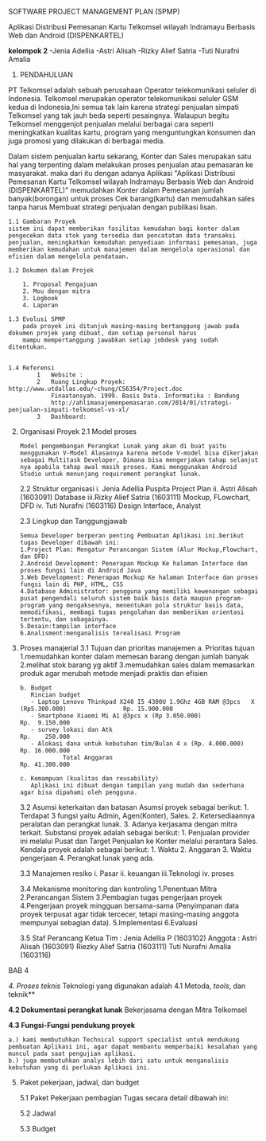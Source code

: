 ﻿SOFTWARE PROJECT MANAGEMENT PLAN (SPMP)

Aplikasi Distribusi Pemesanan Kartu Telkomsel wilayah Indramayu Berbasis Web dan Android (DISPENKARTEL)

**kelompok 2**
-Jenia Adellia
-Astri Alisah
-Rizky Alief Satria
-Tuti Nurafni Amalia

1.	PENDAHULUAN

PT Telkomsel adalah sebuah perusahaan Operator telekomunikasi seluler di Indonesia.
Telkomsel merupakan operator telekomunikasi seluler GSM kedua di Indonesia,Ini semua tak lain karena strategi penjualan simpati Telkomsel yang tak jauh beda seperti pesaingnya. Walaupun begitu Telkomsel menggenjot penjualan melalui berbagai cara seperti meningkatkan kualitas kartu, program yang menguntungkan konsumen dan juga promosi yang dilakukan di berbagai media.

Dalam sistem penjualan kartu sekarang, Konter dan Sales merupakan satu hal yang terpenting dalam melakukan proses penjualan atau pemasaran ke masyarakat. maka dari itu dengan adanya Aplikasi "Aplikasi Distribusi Pemesanan Kartu Telkomsel wilayah Indramayu Berbasis Web dan Android (DISPENKARTEL)" memudahkan Konter dalam Pemesanan jumlah banyak(borongan) untuk proses Cek barang(kartu) dan memudahkan sales tanpa harus Membuat strategi penjualan dengan publikasi lisan. 
	
	1.1 Gambaran Proyek
	sistem ini dapat memberikan fasilitas kemudahan bagi konter dalam pengecekan data stok yang tersedia dan pencatatan data transaksi penjualan, meningkatkan kemudahan penyediaan informasi pemesanan, juga memberikan kemudahan untuk manajemen dalam mengelola operasional dan efisien dalam mengelola pendataan.

	1.2	Dokumen dalam Projek
	
		1. Proposal Pengajuan					
		2. Mou dengan mitra						
		3. Logbook
		4. Laporan

	1.3	Evolusi SPMP
		pada proyek ini ditunjuk masing-masing bertanggung jawab pada dokumen projek yang dibuat, dan setiap personal harus
		mampu mempertanggung jawabkan setiap jobdesk yang sudah ditentukan.
				

	1.4	Referensi
			1	Website	:
			2	Ruang Lingkup Proyek: 	http://www.utdallas.edu/~chung/CS6354/Project.doc
				Finaatansyah. 1999. Basis Data. Informatika : Bandung
				http://ahlimanajemenpemasaran.com/2014/01/strategi-penjualan-simpati-telkomsel-vs-xl/
			3	Dashboard:
			
2.	Organisasi Proyek
	2.1	Model proses

		Model pengembangan Perangkat Lunak yang akan di buat yaitu menggunakan V-Model Alasannya karena metode V-model bisa dikerjakan sebagai Multitask Developer, Dimana bisa mengerjakan tahap selanjut nya apabila tahap awal masih proses. Kami menggunakan Android Studio untuk menunjang requirement perangkat lunak.

	2.2	Struktur organisasi 
		i.	Jenia Adellia Puspita Project Plan
		ii.	Astri Alisah  (1603091) Database
		iii.Rizky Alief Satria (1603111) Mockup, FLowchart, DFD
		iv.	Tuti Nurafni (1603116) Design Interface, Analyst

	2.3	Lingkup dan Tanggungjawab

		Semua Developer berperan penting Pembuatan Aplikasi ini.berikut tugas Developer dibawah ini:
		1.Project Plan: Mengatur Perancangan Sistem (Alur Mockup,Flowchart, dan DFD)
		2.Android Development: Penerapan Mockup Ke halaman Interface dan proses fungsi lain di Android Java
		3.Web Development: Penerapan Mockup Ke halaman Interface dan proses fungsi lain di PHP, HTML, CSS
		4.Database Administrator: pengguna yang memiliki kewenangan sebagai pusat pengendali seluruh sistem baik basis data maupun program-program yang mengaksesnya, menentukan pola struktur basis data, memodifikasi, membagi tugas pengolahan dan memberikan orientasi tertentu, dan sebagainya.
		5.Desain:tampilan interface
		6.Analisment:menganalisis terealisasi Program

3.	Proses manajerial
	3.1	Tujuan dan prioritas manajemen
		a. Prioritas tujuan
		   1.memudahkan konter dalam memesan barang dengan jumlah banyak
		   2.melihat stok barang yg aktif
		   3.memudahkan sales dalam memasarkan produk agar merubah metode menjadi praktis dan efisien

		b. Budget
		   Rincian budget
		   - Laptop Lenovo Thinkpad X240 I5 4300U 1.9Ghz 4GB RAM @3pcs   X (Rp5.300.000)				Rp. 15.900.000
		   - Smartphone Xiaomi Mi A1 @3pcs x (Rp 3.050.000)												Rp.  9.150.000
		   - survey lokasi dan Atk 																		Rp.    250.000
		   - Alokasi dana untuk kebutuhan tim/Bulan 4 x (Rp. 4.000.000)									Rp. 16.000.000
					Total Anggaran																		Rp. 41.300.000

		c. Kemampuan (kualitas dan reusability)
		   Aplikasi ini dibuat dengan tampilan yang mudah dan sederhana agar bisa dipahami oleh pengguna.

	3.2	Asumsi keterkaitan dan batasan
		Asumsi proyek sebagai berikut: 
			1.	Terdapat 3 fungsi yaitu Admin, Agen(Konter), Sales.
			2.	Ketersediaannya peralatan dan perangkat lunak.
			3. Adanya kerjasama dengan mitra terkait.
			Substansi proyek adalah sebagai berikut:
			1.	Penjualan provider ini melalui Pusat dan Target Penjualan ke Konter melalui perantara Sales. 
			Kendala proyek adalah sebagai berikut:
			1.	Waktu
			2.	Anggaran
			3. Waktu pengerjaan
			4. Perangkat lunak yang ada.

	3.3	Manajemen resiko
		i.	Pasar
		ii.	keuangan
		iii.Teknologi
		iv.	proses

	3.4	Mekanisme monitoring dan kontroling 
		1.Penentuan Mitra
		2.Perancangan Sistem
		3.Pembagian tugas pengerjaan proyek
		4.Pengerjaan proyek mingguan bersama-sama (Penyimpanan data proyek terpusat agar tidak tercecer, tetapi masing-masing anggota mempunyai sebagian data).
		5.Implementasi
		6.Evaluasi
		
	3.5	Staf Perancang
		Ketua Tim : Jenia Adellia P 	(1603102)
		Anggota	: 	Astri Alisah		(1603091)
			  		Riezky Alief Satria (1603111)
			  		Tuti Nurafni Amalia (1603116)


BAB 4

*4. Proses teknis*
	Teknologi yang digunakan adalah
4.1 Metoda, *tools*, dan teknik**
	

**4.2 Dokumentasi perangkat lunak**
		Bekerjasama dengan Mitra Telkomsel

**4.3 Fungsi-Fungsi pendukung proyek**

  	a.) kami membutuhkan Technical support specialist untuk mendukung pembuatan Aplikasi ini, agar dapat membantu memperbaiki kesalahan yang muncul pada saat pengujian aplikasi.  
	b.) juga membutuhkan analys lebih dari satu untuk menganalisis kebutuhan yang di perlukan Aplikasi ini.


5.	Paket pekerjaan, jadwal, dan budget

	5.1 Paket Pekerjaan
	pembagian Tugas secara detail dibawah ini:
	
	5.2 Jadwal
	

	5.3 Budget
	



	
	